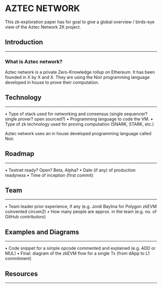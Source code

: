 # AZTEC NETWORK
This zk-exploration paper has for goal to give a global overview / birds-eye view of the Aztec Network ZK project.

## Introduction
---

### What is Aztec network?

Aztec network is a private Zero-Knowledge rollup on Ethereum. It has been founded in X by X and X. 
They are using the Noir programming language developed in house to prove their computation.


## Technology
---
• Type of stack used for networking and consensus (single sequencer? single prover? open sourced?)
• Programming language to code the VM.
• Type of zk technology used for proving computation (SNARK, STARK, etc.)


Aztec network uses an in house developed programming language called Noir.

## Roadmap
---
• Testnet ready? Open? Beta, Alpha? 
• Date (if any) of production readyness
• Time of inception (first commit)

## Team
--- 
• Team leader prior experience, if any (e.g. Jordi Baylina for Polygon zkEVM coinvented circom2)
• How many people are approx. in the team (e.g. no. of GitHub contributors)


## Examples and Diagrams
---
• Code snippet for a simple opcode commented and explained (e.g. ADD or MUL)
• Final: diagram of the zkEVM flow for a single Tx (from dApp to L1 commitment)


## Resources
---